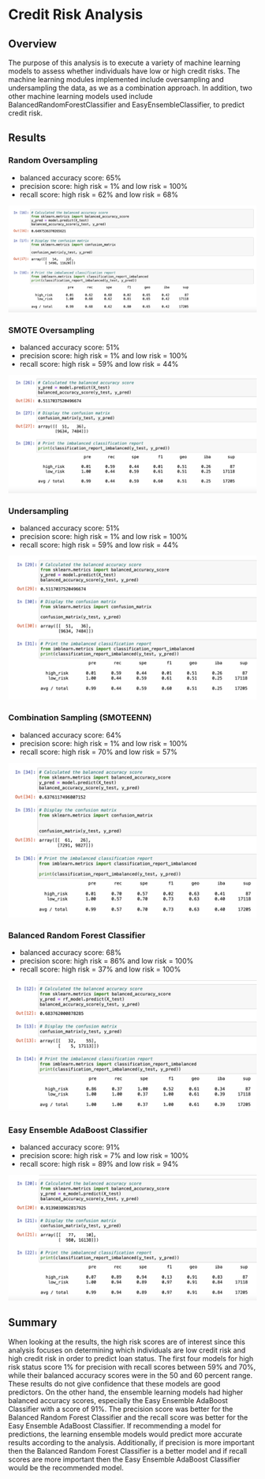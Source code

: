 # Credit Risk Analysis

## Overview 

The purpose of this analysis is to execute a variety of machine learning models to assess whether individuals have low or high credit risks. The machine learning modules implemented include oversampling and undersampling the data, as we as a combination approach. In addition, two other machine learning models used include BalancedRandomForestClassifier and EasyEnsembleClassifier, to predict credit risk. 

## Results

### Random Oversampling

- balanced accuracy score: 65%
- precision score: high risk = 1% and low risk = 100%
- recall score: high risk = 62% and low risk = 68%

![random_oversampling](/images/random_oversampling.png)

### SMOTE Oversampling

- balanced accuracy score: 51%
- precision score: high risk = 1% and low risk = 100%
- recall score: high risk = 59% and low risk = 44%

![SMOTE_oversampling](/images/SMOTE_oversampling.png)

### Undersampling

- balanced accuracy score: 51%
- precision score: high risk = 1% and low risk = 100%
- recall score: high risk = 59% and low risk = 44%

![undersampling](/images/undersampling.png)

### Combination Sampling (SMOTEENN)

- balanced accuracy score: 64%
- precision score: high risk = 1% and low risk = 100%
- recall score: high risk = 70% and low risk = 57%

![combo](/images/combo.png)

### Balanced Random Forest Classifier

- balanced accuracy score: 68%
- precision score: high risk = 86% and low risk = 100%
- recall score: high risk = 37% and low risk = 100%

![BRFC](/images/BRFC.png)

### Easy Ensemble AdaBoost Classifier

- balanced accuracy score: 91%
- precision score: high risk = 7% and low risk = 100%
- recall score: high risk = 89% and low risk = 94%

![EEAC](/images/EEAC.png)

## Summary 

When looking at the results, the high risk scores are of interest since this analysis focuses on determining which individuals are low credit risk and high credit risk in order to predict loan status. The first four models for high risk status score 1% for precision with recall scores between 59% and 70%, while their balanced accuracy scores were in the 50 and 60 percent range. These results do not give confidence that these models are good predictors. On the other hand, the ensemble learning models had higher balanced accuracy scores, especially the Easy Ensemble AdaBoost Classifier with a score of 91%. The precision score was better for the Balanced Random Forest Classifier and the recall score was better for the Easy Ensemble AdaBoost Classifier. If recommending a model for predictions, the learning ensemble models would predict more accurate results according to the analysis. Additionally, if precision is more important then the Balanced Random Forest Classifier is a better model and if recall scores are more important then the Easy Ensemble AdaBoost Classifier would be the recommended model.
